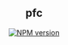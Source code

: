 <div align="center">
<h2>pfc</h2>

[![NPM version](https://img.shields.io/npm/v/pfc.svg?style=flat-square)](https://www.npmjs.com/package/pfc)

</div>

